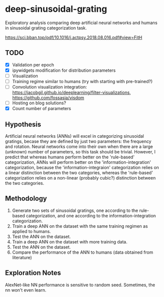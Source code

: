 # deep-sinusoidal-grating
Exploratory analysis comparing deep artificial neural networks and humans in sinusoidal grating categorization task.

https://sci.bban.top/pdf/10.1016/j.actpsy.2018.08.016.pdf#view=FitH

## TODO

- [x] Validation per epoch
- [x] ipywidgets modification for distribution parameters
- [ ] Visualization 
- [ ] Training regime similar to humans (try with starting with pre-trained?)
- [ ] Convolution visualization integration: https://jacobgil.github.io/deeplearning/filter-visualizations, https://github.com/fossasia/visdom
- [ ] Hosting on blog solutions?
- [x] Count number of parameters

## Hypothesis

Artificial neural networks (ANNs) will excel in categorizing sinusoidal gratings, becase they are defined by just two parameters: the frequency and rotation. Neural networks come into their own when there are a large (unknown) number of parameters, so this task should be trivial. However, I predict that whereas humans perform better on the 'rule-based' categorization, ANNs will perform better on the 'information-integration' categorization, because the 'information-integraion' categorization relies on a linear distinction between the two categories, whereas the 'rule-based' categorization relies on a non-linear (probably cubic?) distinction between the two categories.

## Methodology

1. Generate two sets of sinusoidal gratings, one according to the rule-based categorization, and one according to the information-integration categorization.
2. Train a deep ANN on the dataset with the same training regimen as applied to humans.
3. Test the ANN on the dataset.
4. Train a deep ANN on the dataset with more training data.
5. Test the ANN on the dataset.
6. Compare the performance of the ANN to humans (data obtained from literature)

## Exploration Notes

AlexNet-like NN performance is sensitive to random seed. Sometimes, the nn won't even learn.